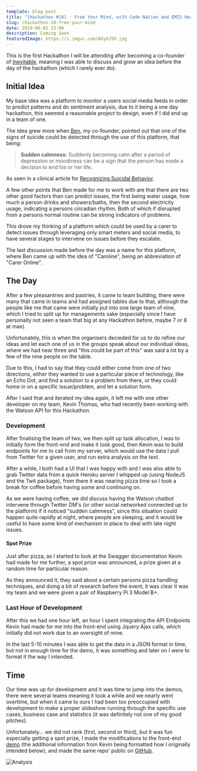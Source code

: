 ```yaml
---
template: blog-post
title: "[Hackathon #10] - Free Your Mind, with Code Nation and EMIS Health"
slug: /hackathon-10-free-your-mind
date: 2019-06-01 23:00
description: Coming Soon
featuredImage: https://i.imgur.com/AGyGJ5O.jpg
---
```


This is the first Hackathon I will be attending after becoming a co-founder of [Inevitable](https://twitter.com/weareinevitable), meaning I was able to discuss and grow an idea before the day of the hackathon (which I rarely ever do).

## Initial Idea

My base idea was a platform to monitor a users social media feeds in order to predict patterns and do sentiment analysis, due to it being a one day hackathon, this seemed a reasonable project to design, even if I did end up in a team of one.

The idea grew more when [Ben](https://twitter.com/Ben_Grubert), my co-founder, pointed out that one of the signs of suicide could be detected through the use of this platform, that being:

> <b>Sudden calmness:</b> Suddenly becoming calm after a period of depression or moodiness can be a sign that the person has made a decision to end his or her life.

As seen in a clinical article for [Recognizing Suicidal Behavior](https://my.clevelandclinic.org/health/articles/11352-recognizing-suicidal-behavior).

A few other points that Ben made for me to work with are that there are two other good factors than can predict issues, the first being water usage, how much a person drinks and showers/baths, then the second electricity usage, indicating a persons circadian rhythm. Both of which if disrupted from a persons normal routine can be strong indicators of problems.

This drove my thinking of a platform which could be used by a carer to detect issues through leveraging only smart meters and social media, to have several stages to intervene on issues before they escalate.

The last discussion made before the day was a name for this platform, where Ben came up with the idea of "Caroline", being an abbreviation of "Carer Online".

## The Day

After a few pleasantries and pastries, it came to team building, there were many that came in teams and had assigned tables due to that, although the people like me that came were initially put into one large team of nine, which I tried to split up for managements sake (especially since I have personally not seen a team that big at any Hackathon before, maybe 7 or 8 at max).

Unfortunately, this is when the organisers decieded for us to do refine our ideas and let each one of us in the groups speak about our individual ideas, where we had near three and "this could be part of this" was said a lot by a few of the nine people on the table.

Due to this, I had to say that they could either come from one of two directions, either they wanted to use a particular piece of technology, like an Echo Dot, and find a solution to a problem from there, or they could home in on a specific issue/problem, and let a solution form.

After I said that and iterated my idea again, it left me with one other developer on my team, Kevin Thomas, who had recently been working with the Watson API for this Hackathon.

### Development

After finalising the team of two, we then split up task allocation, I was to initially form the front-end and make it look good, then Kevin was to build endpoints for me to call from my server, which would use the data I pull from Twitter for a given user, and run extra analysis on the text.

After a while, I both had a UI that I was happy with and I was also able to grab Twitter data from a quick Heroku server I whipped up (using NodeJS and the Twit package), from there it was nearing pizza time so I took a break for coffee before having some and continuing on.

As we were having coffee, we did discuss having the Watson chatbot intervene through Twitter DM's (or other social networked connected up to the platform) if it noticed "sudden calmness", since this situation could happen quite rapidly at night, where people are sleeping, and it would be useful to have some kind of mechanism in place to deal with late night issues.

#### Spot Prize

Just after pizza, as I started to look at the Swagger documentation Kevin had made for me further, a spot prize was announced, a prize given at a random time for particular reason.

As they announced it, they said about a certain persons pizza handling techniques, and doing a bit of research before the event, it was clear it was my team and we were given a pair of Raspberry Pi 3 Model B+.

### Last Hour of Development

After this we had one hour left, an hour I spent integrating the API Endpoints Kevin had made for me into the front-end using Jquery Ajax calls, which initially did not work due to an oversight of mine.

In the last 5-10 minutes I was able to get the data in a JSON format in time, but not in enough time for the demo, it was something and later on I were to format it the way I intended.

## Time

Our time was up for development and it was time to jump into the demos, there were several teams meaning it took a while and we nearly went overtime, but when it came to ours I had been too preoccupied with development to make a proper slideshow running through the specific use cases, business case and statistics (it was definitely not one of my good pitches).

Unfortunately... we did not rank (first, second or third), but it was fun especially getting a spot prize, I made the modifications to the front-end [demo](https://inevitable-team.github.io/caroline/) (the additional information from Kevin being formatted how I originally intended below), and made the same repo' public on [GitHub](https://github.com/inevitable-team/caroline/).

![Analysis](https://i.imgur.com/AGyGJ5O.jpg)